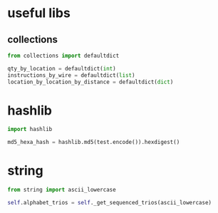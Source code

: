 # useful libs

## collections

```python
from collections import defaultdict

qty_by_location = defaultdict(int)
instructions_by_wire = defaultdict(list)
location_by_location_by_distance = defaultdict(dict)
```

# hashlib

```python
import hashlib

md5_hexa_hash = hashlib.md5(test.encode()).hexdigest()
```

# string

```python
from string import ascii_lowercase

self.alphabet_trios = self._get_sequenced_trios(ascii_lowercase)
```
